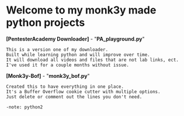 # Welcome to my monk3y made python projects

**[PentesterAcademy Downloader]** - "**PA_playground.py**"
```plaintext
This is a version one of my downloader.
Built while learning python and will improve over time.
It will download all videos and files that are not lab links, ect.
I've used it for a couple months without issue.
```


**[Monk3y-Bof]** - "**monk3y_bof.py**"

```plaintext
Created this to have everything in one place.
It's a Buffer Overflow cookie cutter with multiple options.
Just delete or comment out the lines you don't need.

-note: python2
```
